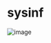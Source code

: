 # sysinf
![image](https://github.com/amirmnoohi/sysinf/assets/19514168/c7720d00-8fdd-4780-a28b-89cc795f6a0e)
